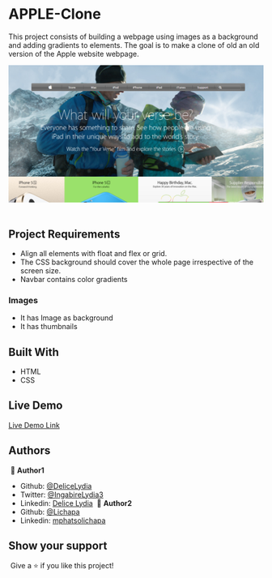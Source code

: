 # APPLE-Clone
This project consists of building a webpage using images as a background and adding gradients to elements. The goal is to make a clone of old an old version of the Apple website webpage.
​

![screenshot](./images/apple.PNG)
​
## Project Requirements

- Align all elements with float and flex or grid.
- The CSS background should cover the whole page irrespective of the screen size. 
- Navbar contains color gradients
​
### Images

- It has Image as background 
- It has thumbnails 
​
## Built With

- HTML
- CSS
​
## Live Demo
[Live Demo Link](https://lichapa.github.io/APPLE-Clone/index.html
)
​
## Authors
​
👤 **Author1**
​
- Github: [@DeliceLydia](https://github.com/DeliceLydia)
- Twitter: [@IngabireLydia3](https://twitter.com/IngabireLydia)
- Linkedin: [Delice Lydia](https://www.linkedin.com/in/delice-lydia-91b55b167/)
​
👤 **Author2**
​
- Github: [@Lichapa](https://github.com/Lichapa)
- Linkedin: [mphatsolichapa](https://www.linkedin.com/in/mphatsolichapa/)
​
## Show your support
​
Give a ⭐️ if you like this project!